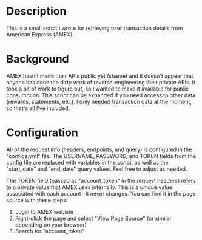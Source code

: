 # Description
This is a small script I wrote for retrieving user transaction details from American Express (AMEX).

# Background
AMEX hasn't made their APIs public yet (shame) and it doesn't appear that anyone has done the dirty work of reverse-engineering their private APIs.  It took a bit of work to figure out, so I wanted to make it available for public consumption.  This script can be expanded if you need access to other data (rewards, statements, etc.).  I only needed transaction data at the moment, so that's all I've included.

# Configuration
All of the request info (headers, endpoints, and query) is configured in the "configs.yml" file.  The USERNAME, PASSWORD, and TOKEN fields from the config file are replaced with variables in the script, as well as the "start_date" and "end_date" query values.  Feel free to adjust as needed.

The TOKEN field (passed as "account_token" in the request headers) refers to a private value that AMEX uses internally.  This is a unique value associated with each account--it never changes.  You can find it in the page source with these steps:

1. Login to AMEX website
2. Right-click the page and select "View Page Source" (or similar depending on your browser)
3. Search for "account_token"

